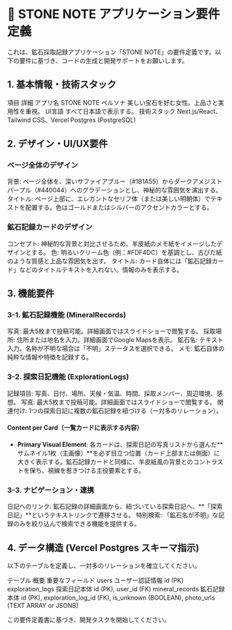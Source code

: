 # 💎 STONE NOTE アプリケーション要件定義
これは、鉱石採取記録アプリケーション「STONE NOTE」の要件定義です。以下の要件に基づき、コードの生成と開発サポートをお願いします。

## 1. 基本情報・技術スタック
項目	詳細
アプリ名	STONE NOTE
ペルソナ	美しい宝石を好む女性。上品さと実用性を重視。
UI言語	すべて日本語で表示する。
技術スタック	Next.js/React、Tailwind CSS、Vercel Postgres (PostgreSQL)

## 2. デザイン・UI/UX要件
### ページ全体のデザイン
背景: ページ全体を、深いサファイアブルー（#1B1A55）からダークアメジストパープル（#440044）へのグラデーションとし、神秘的な雰囲気を演出する。
タイトル: ページ上部に、エレガントなセリフ体（または美しい明朝体）でテキストを配置する。色はゴールドまたはシルバーのアクセントカラーとする。

### 鉱石記録カードのデザイン
コンセプト: 神秘的な背景と対比させるため、羊皮紙のメモ紙をイメージしたデザインとする。
色: 明るいクリーム色（例：#FDF4DC）を基調とし、古びた紙のような質感と上品な雰囲気を出す。
タイトル: カード自体には「鉱石記録カード」などのタイトルテキストを入れない。情報のみを表示する。

## 3. 機能要件
### 3-1. 鉱石記録機能 (MineralRecords)
写真: 最大5枚まで投稿可能。詳細画面ではスライドショーで閲覧する。
採取場所: 住所または地名を入力。詳細画面でGoogle Mapsを表示。
鉱石名: テキスト入力。名称が不明な場合は「不明」ステータスを選択できる。
メモ: 鉱石自体の純粋な情報や特徴を記録する。

### 3-2. 探索日記機能 (ExplorationLogs)
記録項目: 写真、日付、場所、天候・気温、時間、採取メンバー、周辺環境、感想。
写真: 最大5枚まで投稿可能。詳細画面ではスライドショーで閲覧する。
関連付け: 1つの探索日記に複数の鉱石記録を紐づける（一対多のリレーション）。

#### Content per Card（一覧カードに表示する内容）
- **Primary Visual Element**: 各カードは、探索日記の写真リストから選んだ**サムネイル1枚（主画像）**を必ず目立つ位置（カード上部または側面）に大きく表示する。鉱石記録カードと同様に、羊皮紙風の背景とのコントラストを保ち、視線を惹きつける主役要素とする。

### 3-3. ナビゲーション・連携
日記へのリンク: 鉱石記録の詳細画面から、紐づいている探索日記へ、**「探索日記」**というテキストリンクで遷移させる。
特別検索: 「鉱石名が不明」な記録のみを絞り込んで検索できる機能を提供する。

## 4. データ構造 (Vercel Postgres スキーマ指示)
以下のテーブルを定義し、一対多のリレーションを確立してください。

テーブル	概要	重要なフィールド
users	ユーザー認証情報	id (PK)
exploration_logs	探索日記本体	id (PK), user_id (FK)
mineral_records	鉱石記録本体	id (PK), exploration_log_id (FK), is_unknown (BOOLEAN), photo_urls (TEXT ARRAY or JSONB)

この要件定義書に基づき、開発タスクを開始してください。